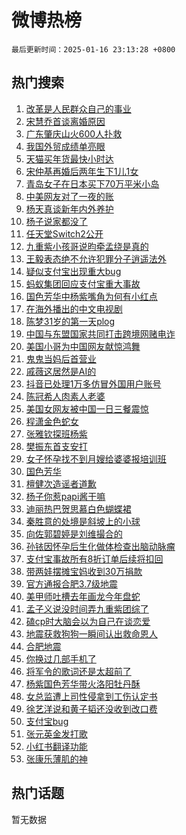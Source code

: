 # 微博热榜

`最后更新时间：2025-01-16 23:13:28 +0800`

## 热门搜索

1. [改革是人民群众自己的事业](https://m.weibo.cn/search?containerid=100103type%3D1%26t%3D10%26q%3D%23%E6%94%B9%E9%9D%A9%E6%98%AF%E4%BA%BA%E6%B0%91%E7%BE%A4%E4%BC%97%E8%87%AA%E5%B7%B1%E7%9A%84%E4%BA%8B%E4%B8%9A%23&stream_entry_id=51&isnewpage=1&extparam=seat%3D1%26c_type%3D51%26q%3D%2523%25E6%2594%25B9%25E9%259D%25A9%25E6%2598%25AF%25E4%25BA%25BA%25E6%25B0%2591%25E7%25BE%25A4%25E4%25BC%2597%25E8%2587%25AA%25E5%25B7%25B1%25E7%259A%2584%25E4%25BA%258B%25E4%25B8%259A%2523%26dgr%3D0%26cate%3D10103%26pos%3D0%26filter_type%3Drealtimehot%26stream_entry_id%3D51%26display_time%3D1737040406%26pre_seqid%3D173704040681391187962151)
1. [宋慧乔首谈离婚原因](https://m.weibo.cn/search?containerid=100103type%3D1%26t%3D10%26q%3D%23%E5%AE%8B%E6%85%A7%E4%B9%94%E9%A6%96%E8%B0%88%E7%A6%BB%E5%A9%9A%E5%8E%9F%E5%9B%A0%23&stream_entry_id=31&isnewpage=1&extparam=seat%3D1%26q%3D%2523%25E5%25AE%258B%25E6%2585%25A7%25E4%25B9%2594%25E9%25A6%2596%25E8%25B0%2588%25E7%25A6%25BB%25E5%25A9%259A%25E5%258E%259F%25E5%259B%25A0%2523%26dgr%3D0%26filter_type%3Drealtimehot%26c_type%3D31%26band_rank%3D1%26flag%3D2%26cate%3D5001%26lcate%3D5001%26realpos%3D1%26pos%3D0%26stream_entry_id%3D31%26display_time%3D1737040406%26pre_seqid%3D173704040681391187962151)
1. [广东肇庆山火600人扑救](https://m.weibo.cn/search?containerid=100103type%3D1%26t%3D10%26q%3D%23%E5%B9%BF%E4%B8%9C%E8%82%87%E5%BA%86%E5%B1%B1%E7%81%AB600%E4%BA%BA%E6%89%91%E6%95%91%23&stream_entry_id=31&isnewpage=1&extparam=seat%3D1%26q%3D%2523%25E5%25B9%25BF%25E4%25B8%259C%25E8%2582%2587%25E5%25BA%2586%25E5%25B1%25B1%25E7%2581%25AB600%25E4%25BA%25BA%25E6%2589%2591%25E6%2595%2591%2523%26dgr%3D0%26filter_type%3Drealtimehot%26c_type%3D31%26band_rank%3D2%26flag%3D1%26cate%3D5001%26lcate%3D5001%26realpos%3D2%26pos%3D1%26stream_entry_id%3D31%26display_time%3D1737040406%26pre_seqid%3D173704040681391187962151)
1. [我国外贸成绩单亮眼](https://m.weibo.cn/search?containerid=100103type%3D1%26t%3D10%26q%3D%23%E6%88%91%E5%9B%BD%E5%A4%96%E8%B4%B8%E6%88%90%E7%BB%A9%E5%8D%95%E4%BA%AE%E7%9C%BC%23&stream_entry_id=31&isnewpage=1&extparam=seat%3D1%26q%3D%2523%25E6%2588%2591%25E5%259B%25BD%25E5%25A4%2596%25E8%25B4%25B8%25E6%2588%2590%25E7%25BB%25A9%25E5%258D%2595%25E4%25BA%25AE%25E7%259C%25BC%2523%26dgr%3D0%26filter_type%3Drealtimehot%26c_type%3D31%26band_rank%3D3%26flag%3D1%26cate%3D5001%26lcate%3D5001%26realpos%3D3%26pos%3D2%26stream_entry_id%3D31%26display_time%3D1737040406%26pre_seqid%3D173704040681391187962151)
1. [天猫买年货最快小时达](https://m.weibo.cn/search?containerid=100103type%3D1%26t%3D10%26q%3D%23%E5%A4%A9%E7%8C%AB%E4%B9%B0%E5%B9%B4%E8%B4%A7%E6%9C%80%E5%BF%AB%E5%B0%8F%E6%97%B6%E8%BE%BE%23&stream_entry_id=31&isnewpage=1&extparam=seat%3D1%26topic_ad%3D1%26q%3D%2523%25E5%25A4%25A9%25E7%258C%25AB%25E4%25B9%25B0%25E5%25B9%25B4%25E8%25B4%25A7%25E6%259C%2580%25E5%25BF%25AB%25E5%25B0%258F%25E6%2597%25B6%25E8%25BE%25BE%2523%26band_rank%3D4%26filter_type%3Drealtimehot%26c_type%3D31%26dgr%3D0%26adid%3D272833%26cate%3D5001%26lcate%3D5001%26is_ad_pos%3D1%26pos%3D3%26stream_entry_id%3D31%26display_time%3D1737040406%26pre_seqid%3D173704040681391187962151)
1. [宋仲基再婚后两年生下1儿1女](https://m.weibo.cn/search?containerid=100103type%3D1%26t%3D10%26q%3D%23%E5%AE%8B%E4%BB%B2%E5%9F%BA%E5%86%8D%E5%A9%9A%E5%90%8E%E4%B8%A4%E5%B9%B4%E7%94%9F%E4%B8%8B1%E5%84%BF1%E5%A5%B3%23&stream_entry_id=31&isnewpage=1&extparam=seat%3D1%26q%3D%2523%25E5%25AE%258B%25E4%25BB%25B2%25E5%259F%25BA%25E5%2586%258D%25E5%25A9%259A%25E5%2590%258E%25E4%25B8%25A4%25E5%25B9%25B4%25E7%2594%259F%25E4%25B8%258B1%25E5%2584%25BF1%25E5%25A5%25B3%2523%26dgr%3D0%26filter_type%3Drealtimehot%26c_type%3D31%26band_rank%3D4%26flag%3D1%26cate%3D5001%26lcate%3D5001%26realpos%3D4%26pos%3D4%26stream_entry_id%3D31%26display_time%3D1737040406%26pre_seqid%3D173704040681391187962151)
1. [青岛女子在日本买下70万平米小岛](https://m.weibo.cn/search?containerid=100103type%3D1%26t%3D10%26q%3D%23%E9%9D%92%E5%B2%9B%E5%A5%B3%E5%AD%90%E5%9C%A8%E6%97%A5%E6%9C%AC%E4%B9%B0%E4%B8%8B70%E4%B8%87%E5%B9%B3%E7%B1%B3%E5%B0%8F%E5%B2%9B%23&stream_entry_id=31&isnewpage=1&extparam=seat%3D1%26q%3D%2523%25E9%259D%2592%25E5%25B2%259B%25E5%25A5%25B3%25E5%25AD%2590%25E5%259C%25A8%25E6%2597%25A5%25E6%259C%25AC%25E4%25B9%25B0%25E4%25B8%258B70%25E4%25B8%2587%25E5%25B9%25B3%25E7%25B1%25B3%25E5%25B0%258F%25E5%25B2%259B%2523%26dgr%3D0%26filter_type%3Drealtimehot%26c_type%3D31%26band_rank%3D5%26flag%3D1%26cate%3D5001%26lcate%3D5001%26realpos%3D5%26pos%3D5%26stream_entry_id%3D31%26display_time%3D1737040406%26pre_seqid%3D173704040681391187962151)
1. [中美网友对了一夜的账](https://m.weibo.cn/search?containerid=100103type%3D1%26t%3D10%26q%3D%23%E4%B8%AD%E7%BE%8E%E7%BD%91%E5%8F%8B%E5%AF%B9%E4%BA%86%E4%B8%80%E5%A4%9C%E7%9A%84%E8%B4%A6%23&stream_entry_id=31&isnewpage=1&extparam=seat%3D1%26q%3D%2523%25E4%25B8%25AD%25E7%25BE%258E%25E7%25BD%2591%25E5%258F%258B%25E5%25AF%25B9%25E4%25BA%2586%25E4%25B8%2580%25E5%25A4%259C%25E7%259A%2584%25E8%25B4%25A6%2523%26dgr%3D0%26filter_type%3Drealtimehot%26c_type%3D31%26band_rank%3D6%26flag%3D1%26cate%3D5001%26lcate%3D5001%26realpos%3D6%26pos%3D6%26stream_entry_id%3D31%26display_time%3D1737040406%26pre_seqid%3D173704040681391187962151)
1. [杨天真谈新年内外养护](https://m.weibo.cn/search?containerid=100103type%3D1%26t%3D10%26q%3D%23%E6%9D%A8%E5%A4%A9%E7%9C%9F%E8%B0%88%E6%96%B0%E5%B9%B4%E5%86%85%E5%A4%96%E5%85%BB%E6%8A%A4%23&stream_entry_id=31&isnewpage=1&extparam=seat%3D1%26topic_ad%3D1%26q%3D%2523%25E6%259D%25A8%25E5%25A4%25A9%25E7%259C%259F%25E8%25B0%2588%25E6%2596%25B0%25E5%25B9%25B4%25E5%2586%2585%25E5%25A4%2596%25E5%2585%25BB%25E6%258A%25A4%2523%26band_rank%3D7%26filter_type%3Drealtimehot%26c_type%3D31%26dgr%3D0%26adid%3D272813%26cate%3D5001%26lcate%3D5001%26is_ad_pos%3D1%26pos%3D7%26stream_entry_id%3D31%26display_time%3D1737040406%26pre_seqid%3D173704040681391187962151)
1. [杨子说家都没了](https://m.weibo.cn/search?containerid=100103type%3D1%26t%3D10%26q%3D%23%E6%9D%A8%E5%AD%90%E8%AF%B4%E5%AE%B6%E9%83%BD%E6%B2%A1%E4%BA%86%23&stream_entry_id=31&isnewpage=1&extparam=seat%3D1%26q%3D%2523%25E6%259D%25A8%25E5%25AD%2590%25E8%25AF%25B4%25E5%25AE%25B6%25E9%2583%25BD%25E6%25B2%25A1%25E4%25BA%2586%2523%26dgr%3D0%26filter_type%3Drealtimehot%26c_type%3D31%26band_rank%3D7%26flag%3D1%26cate%3D5001%26lcate%3D5001%26realpos%3D7%26pos%3D8%26stream_entry_id%3D31%26display_time%3D1737040406%26pre_seqid%3D173704040681391187962151)
1. [任天堂Switch2公开](https://m.weibo.cn/search?containerid=100103type%3D1%26t%3D10%26q%3D%23%E4%BB%BB%E5%A4%A9%E5%A0%82Switch2%E5%85%AC%E5%BC%80%23&stream_entry_id=31&isnewpage=1&extparam=seat%3D1%26q%3D%2523%25E4%25BB%25BB%25E5%25A4%25A9%25E5%25A0%2582Switch2%25E5%2585%25AC%25E5%25BC%2580%2523%26dgr%3D0%26filter_type%3Drealtimehot%26c_type%3D31%26band_rank%3D8%26flag%3D1%26cate%3D5001%26lcate%3D5001%26realpos%3D8%26pos%3D9%26stream_entry_id%3D31%26display_time%3D1737040406%26pre_seqid%3D173704040681391187962151)
1. [九重紫小孩哥说昀牵孟绕是真的](https://m.weibo.cn/search?containerid=100103type%3D1%26t%3D10%26q%3D%23%E4%B9%9D%E9%87%8D%E7%B4%AB%E5%B0%8F%E5%AD%A9%E5%93%A5%E8%AF%B4%E6%98%80%E7%89%B5%E5%AD%9F%E7%BB%95%E6%98%AF%E7%9C%9F%E7%9A%84%23&stream_entry_id=31&isnewpage=1&extparam=seat%3D1%26q%3D%2523%25E4%25B9%259D%25E9%2587%258D%25E7%25B4%25AB%25E5%25B0%258F%25E5%25AD%25A9%25E5%2593%25A5%25E8%25AF%25B4%25E6%2598%2580%25E7%2589%25B5%25E5%25AD%259F%25E7%25BB%2595%25E6%2598%25AF%25E7%259C%259F%25E7%259A%2584%2523%26dgr%3D0%26filter_type%3Drealtimehot%26c_type%3D31%26band_rank%3D9%26flag%3D1%26cate%3D5001%26lcate%3D5001%26realpos%3D9%26pos%3D10%26stream_entry_id%3D31%26display_time%3D1737040406%26pre_seqid%3D173704040681391187962151)
1. [王毅表态绝不允许犯罪分子逍遥法外](https://m.weibo.cn/search?containerid=100103type%3D1%26t%3D10%26q%3D%23%E7%8E%8B%E6%AF%85%E8%A1%A8%E6%80%81%E7%BB%9D%E4%B8%8D%E5%85%81%E8%AE%B8%E7%8A%AF%E7%BD%AA%E5%88%86%E5%AD%90%E9%80%8D%E9%81%A5%E6%B3%95%E5%A4%96%23&stream_entry_id=31&isnewpage=1&extparam=seat%3D1%26q%3D%2523%25E7%258E%258B%25E6%25AF%2585%25E8%25A1%25A8%25E6%2580%2581%25E7%25BB%259D%25E4%25B8%258D%25E5%2585%2581%25E8%25AE%25B8%25E7%258A%25AF%25E7%25BD%25AA%25E5%2588%2586%25E5%25AD%2590%25E9%2580%258D%25E9%2581%25A5%25E6%25B3%2595%25E5%25A4%2596%2523%26dgr%3D0%26filter_type%3Drealtimehot%26c_type%3D31%26band_rank%3D10%26flag%3D1%26cate%3D5001%26lcate%3D5001%26realpos%3D10%26pos%3D11%26stream_entry_id%3D31%26display_time%3D1737040406%26pre_seqid%3D173704040681391187962151)
1. [疑似支付宝出现重大bug](https://m.weibo.cn/search?containerid=100103type%3D1%26t%3D10%26q%3D%23%E7%96%91%E4%BC%BC%E6%94%AF%E4%BB%98%E5%AE%9D%E5%87%BA%E7%8E%B0%E9%87%8D%E5%A4%A7bug%23&stream_entry_id=31&isnewpage=1&extparam=seat%3D1%26q%3D%2523%25E7%2596%2591%25E4%25BC%25BC%25E6%2594%25AF%25E4%25BB%2598%25E5%25AE%259D%25E5%2587%25BA%25E7%258E%25B0%25E9%2587%258D%25E5%25A4%25A7bug%2523%26dgr%3D0%26filter_type%3Drealtimehot%26c_type%3D31%26band_rank%3D11%26flag%3D1%26cate%3D5001%26lcate%3D5001%26realpos%3D11%26pos%3D12%26stream_entry_id%3D31%26display_time%3D1737040406%26pre_seqid%3D173704040681391187962151)
1. [蚂蚁集团回应支付宝重大事故](https://m.weibo.cn/search?containerid=100103type%3D1%26t%3D10%26q%3D%23%E8%9A%82%E8%9A%81%E9%9B%86%E5%9B%A2%E5%9B%9E%E5%BA%94%E6%94%AF%E4%BB%98%E5%AE%9D%E9%87%8D%E5%A4%A7%E4%BA%8B%E6%95%85%23&stream_entry_id=31&isnewpage=1&extparam=seat%3D1%26q%3D%2523%25E8%259A%2582%25E8%259A%2581%25E9%259B%2586%25E5%259B%25A2%25E5%259B%259E%25E5%25BA%2594%25E6%2594%25AF%25E4%25BB%2598%25E5%25AE%259D%25E9%2587%258D%25E5%25A4%25A7%25E4%25BA%258B%25E6%2595%2585%2523%26dgr%3D0%26filter_type%3Drealtimehot%26c_type%3D31%26band_rank%3D12%26flag%3D1%26cate%3D5001%26lcate%3D5001%26realpos%3D12%26pos%3D13%26stream_entry_id%3D31%26display_time%3D1737040406%26pre_seqid%3D173704040681391187962151)
1. [国色芳华中杨紫嘴角为何有小红点](https://m.weibo.cn/search?containerid=100103type%3D1%26t%3D10%26q%3D%23%E5%9B%BD%E8%89%B2%E8%8A%B3%E5%8D%8E%E4%B8%AD%E6%9D%A8%E7%B4%AB%E5%98%B4%E8%A7%92%E4%B8%BA%E4%BD%95%E6%9C%89%E5%B0%8F%E7%BA%A2%E7%82%B9%23&stream_entry_id=31&isnewpage=1&extparam=seat%3D1%26q%3D%2523%25E5%259B%25BD%25E8%2589%25B2%25E8%258A%25B3%25E5%258D%258E%25E4%25B8%25AD%25E6%259D%25A8%25E7%25B4%25AB%25E5%2598%25B4%25E8%25A7%2592%25E4%25B8%25BA%25E4%25BD%2595%25E6%259C%2589%25E5%25B0%258F%25E7%25BA%25A2%25E7%2582%25B9%2523%26dgr%3D0%26filter_type%3Drealtimehot%26c_type%3D31%26band_rank%3D13%26flag%3D1%26cate%3D5001%26lcate%3D5001%26realpos%3D13%26pos%3D14%26stream_entry_id%3D31%26display_time%3D1737040406%26pre_seqid%3D173704040681391187962151)
1. [在海外播出的中文电视剧](https://m.weibo.cn/search?containerid=100103type%3D1%26t%3D10%26q%3D%23%E5%9C%A8%E6%B5%B7%E5%A4%96%E6%92%AD%E5%87%BA%E7%9A%84%E4%B8%AD%E6%96%87%E7%94%B5%E8%A7%86%E5%89%A7%23&stream_entry_id=31&isnewpage=1&extparam=seat%3D1%26q%3D%2523%25E5%259C%25A8%25E6%25B5%25B7%25E5%25A4%2596%25E6%2592%25AD%25E5%2587%25BA%25E7%259A%2584%25E4%25B8%25AD%25E6%2596%2587%25E7%2594%25B5%25E8%25A7%2586%25E5%2589%25A7%2523%26dgr%3D0%26filter_type%3Drealtimehot%26c_type%3D31%26band_rank%3D14%26flag%3D0%26cate%3D5001%26lcate%3D5001%26realpos%3D14%26pos%3D15%26stream_entry_id%3D31%26display_time%3D1737040406%26pre_seqid%3D173704040681391187962151)
1. [陈梦31岁的第一天plog](https://m.weibo.cn/search?containerid=100103type%3D1%26t%3D10%26q%3D%23%E9%99%88%E6%A2%A631%E5%B2%81%E7%9A%84%E7%AC%AC%E4%B8%80%E5%A4%A9plog%23&stream_entry_id=31&isnewpage=1&extparam=seat%3D1%26q%3D%2523%25E9%2599%2588%25E6%25A2%25A631%25E5%25B2%2581%25E7%259A%2584%25E7%25AC%25AC%25E4%25B8%2580%25E5%25A4%25A9plog%2523%26dgr%3D0%26filter_type%3Drealtimehot%26c_type%3D31%26band_rank%3D15%26flag%3D1%26cate%3D5001%26lcate%3D5001%26realpos%3D15%26pos%3D16%26stream_entry_id%3D31%26display_time%3D1737040406%26pre_seqid%3D173704040681391187962151)
1. [中国与东盟国家共同打击跨境网赌电诈](https://m.weibo.cn/search?containerid=100103type%3D1%26t%3D10%26q%3D%23%E4%B8%AD%E5%9B%BD%E4%B8%8E%E4%B8%9C%E7%9B%9F%E5%9B%BD%E5%AE%B6%E5%85%B1%E5%90%8C%E6%89%93%E5%87%BB%E8%B7%A8%E5%A2%83%E7%BD%91%E8%B5%8C%E7%94%B5%E8%AF%88%23&stream_entry_id=31&isnewpage=1&extparam=seat%3D1%26q%3D%2523%25E4%25B8%25AD%25E5%259B%25BD%25E4%25B8%258E%25E4%25B8%259C%25E7%259B%259F%25E5%259B%25BD%25E5%25AE%25B6%25E5%2585%25B1%25E5%2590%258C%25E6%2589%2593%25E5%2587%25BB%25E8%25B7%25A8%25E5%25A2%2583%25E7%25BD%2591%25E8%25B5%258C%25E7%2594%25B5%25E8%25AF%2588%2523%26dgr%3D0%26filter_type%3Drealtimehot%26c_type%3D31%26band_rank%3D16%26flag%3D1%26cate%3D5001%26lcate%3D5001%26realpos%3D16%26pos%3D17%26stream_entry_id%3D31%26display_time%3D1737040406%26pre_seqid%3D173704040681391187962151)
1. [美国小哥为中国网友献惊鸿舞](https://m.weibo.cn/search?containerid=100103type%3D1%26t%3D10%26q%3D%23%E7%BE%8E%E5%9B%BD%E5%B0%8F%E5%93%A5%E4%B8%BA%E4%B8%AD%E5%9B%BD%E7%BD%91%E5%8F%8B%E7%8C%AE%E6%83%8A%E9%B8%BF%E8%88%9E%23&stream_entry_id=31&isnewpage=1&extparam=seat%3D1%26q%3D%2523%25E7%25BE%258E%25E5%259B%25BD%25E5%25B0%258F%25E5%2593%25A5%25E4%25B8%25BA%25E4%25B8%25AD%25E5%259B%25BD%25E7%25BD%2591%25E5%258F%258B%25E7%258C%25AE%25E6%2583%258A%25E9%25B8%25BF%25E8%2588%259E%2523%26dgr%3D0%26filter_type%3Drealtimehot%26c_type%3D31%26band_rank%3D17%26flag%3D0%26cate%3D5001%26lcate%3D5001%26realpos%3D17%26pos%3D18%26stream_entry_id%3D31%26display_time%3D1737040406%26pre_seqid%3D173704040681391187962151)
1. [鬼鬼当妈后首营业](https://m.weibo.cn/search?containerid=100103type%3D1%26t%3D10%26q%3D%23%E9%AC%BC%E9%AC%BC%E5%BD%93%E5%A6%88%E5%90%8E%E9%A6%96%E8%90%A5%E4%B8%9A%23&stream_entry_id=31&isnewpage=1&extparam=seat%3D1%26q%3D%2523%25E9%25AC%25BC%25E9%25AC%25BC%25E5%25BD%2593%25E5%25A6%2588%25E5%2590%258E%25E9%25A6%2596%25E8%2590%25A5%25E4%25B8%259A%2523%26dgr%3D0%26filter_type%3Drealtimehot%26c_type%3D31%26band_rank%3D18%26flag%3D0%26cate%3D5001%26lcate%3D5001%26realpos%3D18%26pos%3D19%26stream_entry_id%3D31%26display_time%3D1737040406%26pre_seqid%3D173704040681391187962151)
1. [戚薇这居然是AI的](https://m.weibo.cn/search?containerid=100103type%3D1%26t%3D10%26q%3D%23%E6%88%9A%E8%96%87%E8%BF%99%E5%B1%85%E7%84%B6%E6%98%AFAI%E7%9A%84%23&stream_entry_id=31&isnewpage=1&extparam=seat%3D1%26q%3D%2523%25E6%2588%259A%25E8%2596%2587%25E8%25BF%2599%25E5%25B1%2585%25E7%2584%25B6%25E6%2598%25AFAI%25E7%259A%2584%2523%26dgr%3D0%26filter_type%3Drealtimehot%26c_type%3D31%26band_rank%3D19%26flag%3D0%26cate%3D5001%26lcate%3D5001%26realpos%3D19%26pos%3D20%26stream_entry_id%3D31%26display_time%3D1737040406%26pre_seqid%3D173704040681391187962151)
1. [抖音已处理1万多仿冒外国用户账号](https://m.weibo.cn/search?containerid=100103type%3D1%26t%3D10%26q%3D%23%E6%8A%96%E9%9F%B3%E5%B7%B2%E5%A4%84%E7%90%861%E4%B8%87%E5%A4%9A%E4%BB%BF%E5%86%92%E5%A4%96%E5%9B%BD%E7%94%A8%E6%88%B7%E8%B4%A6%E5%8F%B7%23&stream_entry_id=31&isnewpage=1&extparam=seat%3D1%26q%3D%2523%25E6%258A%2596%25E9%259F%25B3%25E5%25B7%25B2%25E5%25A4%2584%25E7%2590%25861%25E4%25B8%2587%25E5%25A4%259A%25E4%25BB%25BF%25E5%2586%2592%25E5%25A4%2596%25E5%259B%25BD%25E7%2594%25A8%25E6%2588%25B7%25E8%25B4%25A6%25E5%258F%25B7%2523%26dgr%3D0%26filter_type%3Drealtimehot%26c_type%3D31%26band_rank%3D20%26flag%3D0%26cate%3D5001%26lcate%3D5001%26realpos%3D20%26pos%3D21%26stream_entry_id%3D31%26display_time%3D1737040406%26pre_seqid%3D173704040681391187962151)
1. [陈冠希人肉素人老婆](https://m.weibo.cn/search?containerid=100103type%3D1%26t%3D10%26q%3D%23%E9%99%88%E5%86%A0%E5%B8%8C%E4%BA%BA%E8%82%89%E7%B4%A0%E4%BA%BA%E8%80%81%E5%A9%86%23&stream_entry_id=31&isnewpage=1&extparam=seat%3D1%26q%3D%2523%25E9%2599%2588%25E5%2586%25A0%25E5%25B8%258C%25E4%25BA%25BA%25E8%2582%2589%25E7%25B4%25A0%25E4%25BA%25BA%25E8%2580%2581%25E5%25A9%2586%2523%26dgr%3D0%26filter_type%3Drealtimehot%26c_type%3D31%26band_rank%3D21%26flag%3D2%26cate%3D5001%26lcate%3D5001%26realpos%3D21%26pos%3D22%26stream_entry_id%3D31%26display_time%3D1737040406%26pre_seqid%3D173704040681391187962151)
1. [美国女网友被中国一日三餐震惊](https://m.weibo.cn/search?containerid=100103type%3D1%26t%3D10%26q%3D%23%E7%BE%8E%E5%9B%BD%E5%A5%B3%E7%BD%91%E5%8F%8B%E8%A2%AB%E4%B8%AD%E5%9B%BD%E4%B8%80%E6%97%A5%E4%B8%89%E9%A4%90%E9%9C%87%E6%83%8A%23&stream_entry_id=31&isnewpage=1&extparam=seat%3D1%26q%3D%2523%25E7%25BE%258E%25E5%259B%25BD%25E5%25A5%25B3%25E7%25BD%2591%25E5%258F%258B%25E8%25A2%25AB%25E4%25B8%25AD%25E5%259B%25BD%25E4%25B8%2580%25E6%2597%25A5%25E4%25B8%2589%25E9%25A4%2590%25E9%259C%2587%25E6%2583%258A%2523%26dgr%3D0%26filter_type%3Drealtimehot%26c_type%3D31%26band_rank%3D22%26flag%3D0%26cate%3D5001%26lcate%3D5001%26realpos%3D22%26pos%3D23%26stream_entry_id%3D31%26display_time%3D1737040406%26pre_seqid%3D173704040681391187962151)
1. [程潇金色蛇女](https://m.weibo.cn/search?containerid=100103type%3D1%26t%3D10%26q%3D%23%E7%A8%8B%E6%BD%87%E9%87%91%E8%89%B2%E8%9B%87%E5%A5%B3%23&stream_entry_id=31&isnewpage=1&extparam=seat%3D1%26q%3D%2523%25E7%25A8%258B%25E6%25BD%2587%25E9%2587%2591%25E8%2589%25B2%25E8%259B%2587%25E5%25A5%25B3%2523%26dgr%3D0%26filter_type%3Drealtimehot%26c_type%3D31%26band_rank%3D23%26flag%3D1%26cate%3D5001%26lcate%3D5001%26realpos%3D23%26pos%3D24%26stream_entry_id%3D31%26display_time%3D1737040406%26pre_seqid%3D173704040681391187962151)
1. [张雅钦探班杨紫](https://m.weibo.cn/search?containerid=100103type%3D1%26t%3D10%26q%3D%23%E5%BC%A0%E9%9B%85%E9%92%A6%E6%8E%A2%E7%8F%AD%E6%9D%A8%E7%B4%AB%23&stream_entry_id=31&isnewpage=1&extparam=seat%3D1%26q%3D%2523%25E5%25BC%25A0%25E9%259B%2585%25E9%2592%25A6%25E6%258E%25A2%25E7%258F%25AD%25E6%259D%25A8%25E7%25B4%25AB%2523%26dgr%3D0%26filter_type%3Drealtimehot%26c_type%3D31%26band_rank%3D24%26flag%3D0%26cate%3D5001%26lcate%3D5001%26realpos%3D24%26pos%3D25%26stream_entry_id%3D31%26display_time%3D1737040406%26pre_seqid%3D173704040681391187962151)
1. [樊振东首支安打](https://m.weibo.cn/search?containerid=100103type%3D1%26t%3D10%26q%3D%23%E6%A8%8A%E6%8C%AF%E4%B8%9C%E9%A6%96%E6%94%AF%E5%AE%89%E6%89%93%23&stream_entry_id=31&isnewpage=1&extparam=seat%3D1%26q%3D%2523%25E6%25A8%258A%25E6%258C%25AF%25E4%25B8%259C%25E9%25A6%2596%25E6%2594%25AF%25E5%25AE%2589%25E6%2589%2593%2523%26dgr%3D0%26filter_type%3Drealtimehot%26c_type%3D31%26band_rank%3D25%26flag%3D1%26cate%3D5001%26lcate%3D5001%26realpos%3D25%26pos%3D26%26stream_entry_id%3D31%26display_time%3D1737040406%26pre_seqid%3D173704040681391187962151)
1. [女子怀孕找不到月嫂给婆婆报培训班](https://m.weibo.cn/search?containerid=100103type%3D1%26t%3D10%26q%3D%23%E5%A5%B3%E5%AD%90%E6%80%80%E5%AD%95%E6%89%BE%E4%B8%8D%E5%88%B0%E6%9C%88%E5%AB%82%E7%BB%99%E5%A9%86%E5%A9%86%E6%8A%A5%E5%9F%B9%E8%AE%AD%E7%8F%AD%23&stream_entry_id=31&isnewpage=1&extparam=seat%3D1%26q%3D%2523%25E5%25A5%25B3%25E5%25AD%2590%25E6%2580%2580%25E5%25AD%2595%25E6%2589%25BE%25E4%25B8%258D%25E5%2588%25B0%25E6%259C%2588%25E5%25AB%2582%25E7%25BB%2599%25E5%25A9%2586%25E5%25A9%2586%25E6%258A%25A5%25E5%259F%25B9%25E8%25AE%25AD%25E7%258F%25AD%2523%26dgr%3D0%26filter_type%3Drealtimehot%26c_type%3D31%26band_rank%3D26%26flag%3D0%26cate%3D5001%26lcate%3D5001%26realpos%3D26%26pos%3D27%26stream_entry_id%3D31%26display_time%3D1737040406%26pre_seqid%3D173704040681391187962151)
1. [国色芳华](https://m.weibo.cn/search?containerid=100103type%3D1%26t%3D10%26q%3D%E5%9B%BD%E8%89%B2%E8%8A%B3%E5%8D%8E&stream_entry_id=31&isnewpage=1&extparam=seat%3D1%26q%3D%25E5%259B%25BD%25E8%2589%25B2%25E8%258A%25B3%25E5%258D%258E%26dgr%3D0%26filter_type%3Drealtimehot%26c_type%3D31%26band_rank%3D27%26flag%3D1%26cate%3D5001%26lcate%3D5001%26realpos%3D27%26pos%3D28%26stream_entry_id%3D31%26display_time%3D1737040406%26pre_seqid%3D173704040681391187962151)
1. [檀健次造谣者道歉](https://m.weibo.cn/search?containerid=100103type%3D1%26t%3D10%26q%3D%23%E6%AA%80%E5%81%A5%E6%AC%A1%E9%80%A0%E8%B0%A3%E8%80%85%E9%81%93%E6%AD%89%23&stream_entry_id=31&isnewpage=1&extparam=seat%3D1%26q%3D%2523%25E6%25AA%2580%25E5%2581%25A5%25E6%25AC%25A1%25E9%2580%25A0%25E8%25B0%25A3%25E8%2580%2585%25E9%2581%2593%25E6%25AD%2589%2523%26dgr%3D0%26filter_type%3Drealtimehot%26c_type%3D31%26band_rank%3D28%26flag%3D1%26cate%3D5001%26lcate%3D5001%26realpos%3D28%26pos%3D29%26stream_entry_id%3D31%26display_time%3D1737040406%26pre_seqid%3D173704040681391187962151)
1. [杨子你惹papi酱干嘛](https://m.weibo.cn/search?containerid=100103type%3D1%26t%3D10%26q%3D%23%E6%9D%A8%E5%AD%90%E4%BD%A0%E6%83%B9papi%E9%85%B1%E5%B9%B2%E5%98%9B%23&stream_entry_id=31&isnewpage=1&extparam=seat%3D1%26q%3D%2523%25E6%259D%25A8%25E5%25AD%2590%25E4%25BD%25A0%25E6%2583%25B9papi%25E9%2585%25B1%25E5%25B9%25B2%25E5%2598%259B%2523%26dgr%3D0%26filter_type%3Drealtimehot%26c_type%3D31%26band_rank%3D29%26flag%3D0%26cate%3D5001%26lcate%3D5001%26realpos%3D29%26pos%3D30%26stream_entry_id%3D31%26display_time%3D1737040406%26pre_seqid%3D173704040681391187962151)
1. [迪丽热巴贺思慕白色蝴蝶裙](https://m.weibo.cn/search?containerid=100103type%3D1%26t%3D10%26q%3D%23%E8%BF%AA%E4%B8%BD%E7%83%AD%E5%B7%B4%E8%B4%BA%E6%80%9D%E6%85%95%E7%99%BD%E8%89%B2%E8%9D%B4%E8%9D%B6%E8%A3%99%23&stream_entry_id=31&isnewpage=1&extparam=seat%3D1%26q%3D%2523%25E8%25BF%25AA%25E4%25B8%25BD%25E7%2583%25AD%25E5%25B7%25B4%25E8%25B4%25BA%25E6%2580%259D%25E6%2585%2595%25E7%2599%25BD%25E8%2589%25B2%25E8%259D%25B4%25E8%259D%25B6%25E8%25A3%2599%2523%26dgr%3D0%26filter_type%3Drealtimehot%26c_type%3D31%26band_rank%3D30%26flag%3D1%26cate%3D5001%26lcate%3D5001%26realpos%3D30%26pos%3D31%26stream_entry_id%3D31%26display_time%3D1737040406%26pre_seqid%3D173704040681391187962151)
1. [秦胜意的处境是斜坡上的小球](https://m.weibo.cn/search?containerid=100103type%3D1%26t%3D10%26q%3D%E7%A7%A6%E8%83%9C%E6%84%8F%E7%9A%84%E5%A4%84%E5%A2%83%E6%98%AF%E6%96%9C%E5%9D%A1%E4%B8%8A%E7%9A%84%E5%B0%8F%E7%90%83&stream_entry_id=31&isnewpage=1&extparam=seat%3D1%26q%3D%25E7%25A7%25A6%25E8%2583%259C%25E6%2584%258F%25E7%259A%2584%25E5%25A4%2584%25E5%25A2%2583%25E6%2598%25AF%25E6%2596%259C%25E5%259D%25A1%25E4%25B8%258A%25E7%259A%2584%25E5%25B0%258F%25E7%2590%2583%26dgr%3D0%26filter_type%3Drealtimehot%26c_type%3D31%26band_rank%3D31%26flag%3D1%26cate%3D5001%26lcate%3D5001%26realpos%3D31%26pos%3D32%26stream_entry_id%3D31%26display_time%3D1737040406%26pre_seqid%3D173704040681391187962151)
1. [向佐郭碧婷是刘维撮合的](https://m.weibo.cn/search?containerid=100103type%3D1%26t%3D10%26q%3D%E5%90%91%E4%BD%90%E9%83%AD%E7%A2%A7%E5%A9%B7%E6%98%AF%E5%88%98%E7%BB%B4%E6%92%AE%E5%90%88%E7%9A%84&stream_entry_id=31&isnewpage=1&extparam=seat%3D1%26q%3D%25E5%2590%2591%25E4%25BD%2590%25E9%2583%25AD%25E7%25A2%25A7%25E5%25A9%25B7%25E6%2598%25AF%25E5%2588%2598%25E7%25BB%25B4%25E6%2592%25AE%25E5%2590%2588%25E7%259A%2584%26dgr%3D0%26filter_type%3Drealtimehot%26c_type%3D31%26band_rank%3D32%26flag%3D0%26cate%3D5001%26lcate%3D5001%26realpos%3D32%26pos%3D33%26stream_entry_id%3D31%26display_time%3D1737040406%26pre_seqid%3D173704040681391187962151)
1. [孙铱因怀孕后生化做体检查出脑动脉瘤](https://m.weibo.cn/search?containerid=100103type%3D1%26t%3D10%26q%3D%23%E5%AD%99%E9%93%B1%E5%9B%A0%E6%80%80%E5%AD%95%E5%90%8E%E7%94%9F%E5%8C%96%E5%81%9A%E4%BD%93%E6%A3%80%E6%9F%A5%E5%87%BA%E8%84%91%E5%8A%A8%E8%84%89%E7%98%A4%23&stream_entry_id=31&isnewpage=1&extparam=seat%3D1%26q%3D%2523%25E5%25AD%2599%25E9%2593%25B1%25E5%259B%25A0%25E6%2580%2580%25E5%25AD%2595%25E5%2590%258E%25E7%2594%259F%25E5%258C%2596%25E5%2581%259A%25E4%25BD%2593%25E6%25A3%2580%25E6%259F%25A5%25E5%2587%25BA%25E8%2584%2591%25E5%258A%25A8%25E8%2584%2589%25E7%2598%25A4%2523%26dgr%3D0%26filter_type%3Drealtimehot%26c_type%3D31%26band_rank%3D33%26flag%3D0%26cate%3D5001%26lcate%3D5001%26realpos%3D33%26pos%3D34%26stream_entry_id%3D31%26display_time%3D1737040406%26pre_seqid%3D173704040681391187962151)
1. [支付宝事故所有8折订单后续将扣回](https://m.weibo.cn/search?containerid=100103type%3D1%26t%3D10%26q%3D%23%E6%94%AF%E4%BB%98%E5%AE%9D%E4%BA%8B%E6%95%85%E6%89%80%E6%9C%898%E6%8A%98%E8%AE%A2%E5%8D%95%E5%90%8E%E7%BB%AD%E5%B0%86%E6%89%A3%E5%9B%9E%23&stream_entry_id=31&isnewpage=1&extparam=seat%3D1%26q%3D%2523%25E6%2594%25AF%25E4%25BB%2598%25E5%25AE%259D%25E4%25BA%258B%25E6%2595%2585%25E6%2589%2580%25E6%259C%25898%25E6%258A%2598%25E8%25AE%25A2%25E5%258D%2595%25E5%2590%258E%25E7%25BB%25AD%25E5%25B0%2586%25E6%2589%25A3%25E5%259B%259E%2523%26dgr%3D0%26filter_type%3Drealtimehot%26c_type%3D31%26band_rank%3D34%26flag%3D1%26cate%3D5001%26lcate%3D5001%26realpos%3D34%26pos%3D35%26stream_entry_id%3D31%26display_time%3D1737040406%26pre_seqid%3D173704040681391187962151)
1. [带两娃摆摊宝妈收到30万捐款](https://m.weibo.cn/search?containerid=100103type%3D1%26t%3D10%26q%3D%23%E5%B8%A6%E4%B8%A4%E5%A8%83%E6%91%86%E6%91%8A%E5%AE%9D%E5%A6%88%E6%94%B6%E5%88%B030%E4%B8%87%E6%8D%90%E6%AC%BE%23&stream_entry_id=31&isnewpage=1&extparam=seat%3D1%26q%3D%2523%25E5%25B8%25A6%25E4%25B8%25A4%25E5%25A8%2583%25E6%2591%2586%25E6%2591%258A%25E5%25AE%259D%25E5%25A6%2588%25E6%2594%25B6%25E5%2588%25B030%25E4%25B8%2587%25E6%258D%2590%25E6%25AC%25BE%2523%26dgr%3D0%26filter_type%3Drealtimehot%26c_type%3D31%26band_rank%3D35%26flag%3D1%26cate%3D5001%26lcate%3D5001%26realpos%3D35%26pos%3D36%26stream_entry_id%3D31%26display_time%3D1737040406%26pre_seqid%3D173704040681391187962151)
1. [官方通报合肥3.7级地震](https://m.weibo.cn/search?containerid=100103type%3D1%26t%3D10%26q%3D%23%E5%AE%98%E6%96%B9%E9%80%9A%E6%8A%A5%E5%90%88%E8%82%A53.7%E7%BA%A7%E5%9C%B0%E9%9C%87%23&stream_entry_id=31&isnewpage=1&extparam=seat%3D1%26q%3D%2523%25E5%25AE%2598%25E6%2596%25B9%25E9%2580%259A%25E6%258A%25A5%25E5%2590%2588%25E8%2582%25A53.7%25E7%25BA%25A7%25E5%259C%25B0%25E9%259C%2587%2523%26dgr%3D0%26filter_type%3Drealtimehot%26c_type%3D31%26band_rank%3D36%26flag%3D1%26cate%3D5001%26lcate%3D5001%26realpos%3D36%26pos%3D37%26stream_entry_id%3D31%26display_time%3D1737040406%26pre_seqid%3D173704040681391187962151)
1. [美甲师吐槽去年画龙今年盘蛇](https://m.weibo.cn/search?containerid=100103type%3D1%26t%3D10%26q%3D%23%E7%BE%8E%E7%94%B2%E5%B8%88%E5%90%90%E6%A7%BD%E5%8E%BB%E5%B9%B4%E7%94%BB%E9%BE%99%E4%BB%8A%E5%B9%B4%E7%9B%98%E8%9B%87%23&stream_entry_id=31&isnewpage=1&extparam=seat%3D1%26q%3D%2523%25E7%25BE%258E%25E7%2594%25B2%25E5%25B8%2588%25E5%2590%2590%25E6%25A7%25BD%25E5%258E%25BB%25E5%25B9%25B4%25E7%2594%25BB%25E9%25BE%2599%25E4%25BB%258A%25E5%25B9%25B4%25E7%259B%2598%25E8%259B%2587%2523%26dgr%3D0%26filter_type%3Drealtimehot%26c_type%3D31%26band_rank%3D37%26flag%3D0%26cate%3D5001%26lcate%3D5001%26realpos%3D37%26pos%3D38%26stream_entry_id%3D31%26display_time%3D1737040406%26pre_seqid%3D173704040681391187962151)
1. [孟子义说没时间弄九重紫团综了](https://m.weibo.cn/search?containerid=100103type%3D1%26t%3D10%26q%3D%23%E5%AD%9F%E5%AD%90%E4%B9%89%E8%AF%B4%E6%B2%A1%E6%97%B6%E9%97%B4%E5%BC%84%E4%B9%9D%E9%87%8D%E7%B4%AB%E5%9B%A2%E7%BB%BC%E4%BA%86%23&stream_entry_id=31&isnewpage=1&extparam=seat%3D1%26q%3D%2523%25E5%25AD%259F%25E5%25AD%2590%25E4%25B9%2589%25E8%25AF%25B4%25E6%25B2%25A1%25E6%2597%25B6%25E9%2597%25B4%25E5%25BC%2584%25E4%25B9%259D%25E9%2587%258D%25E7%25B4%25AB%25E5%259B%25A2%25E7%25BB%25BC%25E4%25BA%2586%2523%26dgr%3D0%26filter_type%3Drealtimehot%26c_type%3D31%26band_rank%3D38%26flag%3D0%26cate%3D5001%26lcate%3D5001%26realpos%3D38%26pos%3D39%26stream_entry_id%3D31%26display_time%3D1737040406%26pre_seqid%3D173704040681391187962151)
1. [磕cp时大脑会以为自己在谈恋爱](https://m.weibo.cn/search?containerid=100103type%3D1%26t%3D10%26q%3D%23%E7%A3%95cp%E6%97%B6%E5%A4%A7%E8%84%91%E4%BC%9A%E4%BB%A5%E4%B8%BA%E8%87%AA%E5%B7%B1%E5%9C%A8%E8%B0%88%E6%81%8B%E7%88%B1%23&stream_entry_id=31&isnewpage=1&extparam=seat%3D1%26q%3D%2523%25E7%25A3%2595cp%25E6%2597%25B6%25E5%25A4%25A7%25E8%2584%2591%25E4%25BC%259A%25E4%25BB%25A5%25E4%25B8%25BA%25E8%2587%25AA%25E5%25B7%25B1%25E5%259C%25A8%25E8%25B0%2588%25E6%2581%258B%25E7%2588%25B1%2523%26dgr%3D0%26filter_type%3Drealtimehot%26c_type%3D31%26band_rank%3D39%26flag%3D1%26cate%3D5001%26lcate%3D5001%26realpos%3D39%26pos%3D40%26stream_entry_id%3D31%26display_time%3D1737040406%26pre_seqid%3D173704040681391187962151)
1. [地震获救狗狗一瞬间认出救命恩人](https://m.weibo.cn/search?containerid=100103type%3D1%26t%3D10%26q%3D%23%E5%9C%B0%E9%9C%87%E8%8E%B7%E6%95%91%E7%8B%97%E7%8B%97%E4%B8%80%E7%9E%AC%E9%97%B4%E8%AE%A4%E5%87%BA%E6%95%91%E5%91%BD%E6%81%A9%E4%BA%BA%23&stream_entry_id=31&isnewpage=1&extparam=seat%3D1%26q%3D%2523%25E5%259C%25B0%25E9%259C%2587%25E8%258E%25B7%25E6%2595%2591%25E7%258B%2597%25E7%258B%2597%25E4%25B8%2580%25E7%259E%25AC%25E9%2597%25B4%25E8%25AE%25A4%25E5%2587%25BA%25E6%2595%2591%25E5%2591%25BD%25E6%2581%25A9%25E4%25BA%25BA%2523%26dgr%3D0%26filter_type%3Drealtimehot%26c_type%3D31%26band_rank%3D40%26flag%3D32768%26cate%3D5001%26lcate%3D5001%26realpos%3D40%26pos%3D41%26stream_entry_id%3D31%26display_time%3D1737040406%26pre_seqid%3D173704040681391187962151)
1. [合肥地震](https://m.weibo.cn/search?containerid=100103type%3D1%26t%3D10%26q%3D%E5%90%88%E8%82%A5%E5%9C%B0%E9%9C%87&stream_entry_id=31&isnewpage=1&extparam=seat%3D1%26q%3D%25E5%2590%2588%25E8%2582%25A5%25E5%259C%25B0%25E9%259C%2587%26dgr%3D0%26filter_type%3Drealtimehot%26c_type%3D31%26band_rank%3D41%26flag%3D0%26cate%3D5001%26lcate%3D5001%26realpos%3D41%26pos%3D42%26stream_entry_id%3D31%26display_time%3D1737040406%26pre_seqid%3D173704040681391187962151)
1. [你换过几部手机了](https://m.weibo.cn/search?containerid=100103type%3D1%26t%3D10%26q%3D%23%E4%BD%A0%E6%8D%A2%E8%BF%87%E5%87%A0%E9%83%A8%E6%89%8B%E6%9C%BA%E4%BA%86%23&stream_entry_id=31&isnewpage=1&extparam=seat%3D1%26q%3D%2523%25E4%25BD%25A0%25E6%258D%25A2%25E8%25BF%2587%25E5%2587%25A0%25E9%2583%25A8%25E6%2589%258B%25E6%259C%25BA%25E4%25BA%2586%2523%26dgr%3D0%26filter_type%3Drealtimehot%26c_type%3D31%26band_rank%3D42%26flag%3D1%26cate%3D5001%26lcate%3D5001%26realpos%3D42%26pos%3D43%26stream_entry_id%3D31%26display_time%3D1737040406%26pre_seqid%3D173704040681391187962151)
1. [将军令的歌词还是太超前了](https://m.weibo.cn/search?containerid=100103type%3D1%26t%3D10%26q%3D%E5%B0%86%E5%86%9B%E4%BB%A4%E7%9A%84%E6%AD%8C%E8%AF%8D%E8%BF%98%E6%98%AF%E5%A4%AA%E8%B6%85%E5%89%8D%E4%BA%86&stream_entry_id=31&isnewpage=1&extparam=seat%3D1%26q%3D%25E5%25B0%2586%25E5%2586%259B%25E4%25BB%25A4%25E7%259A%2584%25E6%25AD%258C%25E8%25AF%258D%25E8%25BF%2598%25E6%2598%25AF%25E5%25A4%25AA%25E8%25B6%2585%25E5%2589%258D%25E4%25BA%2586%26dgr%3D0%26filter_type%3Drealtimehot%26c_type%3D31%26band_rank%3D43%26flag%3D0%26cate%3D5001%26lcate%3D5001%26realpos%3D43%26pos%3D44%26stream_entry_id%3D31%26display_time%3D1737040406%26pre_seqid%3D173704040681391187962151)
1. [杨紫国色芳华带火洛阳牡丹酥](https://m.weibo.cn/search?containerid=100103type%3D1%26t%3D10%26q%3D%23%E6%9D%A8%E7%B4%AB%E5%9B%BD%E8%89%B2%E8%8A%B3%E5%8D%8E%E5%B8%A6%E7%81%AB%E6%B4%9B%E9%98%B3%E7%89%A1%E4%B8%B9%E9%85%A5%23&stream_entry_id=31&isnewpage=1&extparam=seat%3D1%26q%3D%2523%25E6%259D%25A8%25E7%25B4%25AB%25E5%259B%25BD%25E8%2589%25B2%25E8%258A%25B3%25E5%258D%258E%25E5%25B8%25A6%25E7%2581%25AB%25E6%25B4%259B%25E9%2598%25B3%25E7%2589%25A1%25E4%25B8%25B9%25E9%2585%25A5%2523%26dgr%3D0%26filter_type%3Drealtimehot%26c_type%3D31%26band_rank%3D44%26flag%3D0%26cate%3D5001%26lcate%3D5001%26realpos%3D44%26pos%3D45%26stream_entry_id%3D31%26display_time%3D1737040406%26pre_seqid%3D173704040681391187962151)
1. [女总监遭上司性侵拿到工伤认定书](https://m.weibo.cn/search?containerid=100103type%3D1%26t%3D10%26q%3D%23%E5%A5%B3%E6%80%BB%E7%9B%91%E9%81%AD%E4%B8%8A%E5%8F%B8%E6%80%A7%E4%BE%B5%E6%8B%BF%E5%88%B0%E5%B7%A5%E4%BC%A4%E8%AE%A4%E5%AE%9A%E4%B9%A6%23&stream_entry_id=31&isnewpage=1&extparam=seat%3D1%26q%3D%2523%25E5%25A5%25B3%25E6%2580%25BB%25E7%259B%2591%25E9%2581%25AD%25E4%25B8%258A%25E5%258F%25B8%25E6%2580%25A7%25E4%25BE%25B5%25E6%258B%25BF%25E5%2588%25B0%25E5%25B7%25A5%25E4%25BC%25A4%25E8%25AE%25A4%25E5%25AE%259A%25E4%25B9%25A6%2523%26dgr%3D0%26filter_type%3Drealtimehot%26c_type%3D31%26band_rank%3D45%26flag%3D0%26cate%3D5001%26lcate%3D5001%26realpos%3D45%26pos%3D46%26stream_entry_id%3D31%26display_time%3D1737040406%26pre_seqid%3D173704040681391187962151)
1. [徐艺洋说和黄子韬还没收到改口费](https://m.weibo.cn/search?containerid=100103type%3D1%26t%3D10%26q%3D%23%E5%BE%90%E8%89%BA%E6%B4%8B%E8%AF%B4%E5%92%8C%E9%BB%84%E5%AD%90%E9%9F%AC%E8%BF%98%E6%B2%A1%E6%94%B6%E5%88%B0%E6%94%B9%E5%8F%A3%E8%B4%B9%23&stream_entry_id=31&isnewpage=1&extparam=seat%3D1%26q%3D%2523%25E5%25BE%2590%25E8%2589%25BA%25E6%25B4%258B%25E8%25AF%25B4%25E5%2592%258C%25E9%25BB%2584%25E5%25AD%2590%25E9%259F%25AC%25E8%25BF%2598%25E6%25B2%25A1%25E6%2594%25B6%25E5%2588%25B0%25E6%2594%25B9%25E5%258F%25A3%25E8%25B4%25B9%2523%26dgr%3D0%26filter_type%3Drealtimehot%26c_type%3D31%26band_rank%3D46%26flag%3D0%26cate%3D5001%26lcate%3D5001%26realpos%3D46%26pos%3D47%26stream_entry_id%3D31%26display_time%3D1737040406%26pre_seqid%3D173704040681391187962151)
1. [支付宝bug](https://m.weibo.cn/search?containerid=100103type%3D1%26t%3D10%26q%3D%E6%94%AF%E4%BB%98%E5%AE%9Dbug&stream_entry_id=31&isnewpage=1&extparam=seat%3D1%26q%3D%25E6%2594%25AF%25E4%25BB%2598%25E5%25AE%259Dbug%26dgr%3D0%26filter_type%3Drealtimehot%26c_type%3D31%26band_rank%3D47%26flag%3D1%26cate%3D5001%26lcate%3D5001%26realpos%3D47%26pos%3D48%26stream_entry_id%3D31%26display_time%3D1737040406%26pre_seqid%3D173704040681391187962151)
1. [张元英金发打歌](https://m.weibo.cn/search?containerid=100103type%3D1%26t%3D10%26q%3D%23%E5%BC%A0%E5%85%83%E8%8B%B1%E9%87%91%E5%8F%91%E6%89%93%E6%AD%8C%23&stream_entry_id=31&isnewpage=1&extparam=seat%3D1%26q%3D%2523%25E5%25BC%25A0%25E5%2585%2583%25E8%258B%25B1%25E9%2587%2591%25E5%258F%2591%25E6%2589%2593%25E6%25AD%258C%2523%26dgr%3D0%26filter_type%3Drealtimehot%26c_type%3D31%26band_rank%3D48%26flag%3D0%26cate%3D5001%26lcate%3D5001%26realpos%3D48%26pos%3D49%26stream_entry_id%3D31%26display_time%3D1737040406%26pre_seqid%3D173704040681391187962151)
1. [小红书翻译功能](https://m.weibo.cn/search?containerid=100103type%3D1%26t%3D10%26q%3D%23%E5%B0%8F%E7%BA%A2%E4%B9%A6%E7%BF%BB%E8%AF%91%E5%8A%9F%E8%83%BD%23&stream_entry_id=31&isnewpage=1&extparam=seat%3D1%26q%3D%2523%25E5%25B0%258F%25E7%25BA%25A2%25E4%25B9%25A6%25E7%25BF%25BB%25E8%25AF%2591%25E5%258A%259F%25E8%2583%25BD%2523%26dgr%3D0%26filter_type%3Drealtimehot%26c_type%3D31%26band_rank%3D49%26flag%3D1%26cate%3D5001%26lcate%3D5001%26realpos%3D49%26pos%3D50%26stream_entry_id%3D31%26display_time%3D1737040406%26pre_seqid%3D173704040681391187962151)
1. [张康乐薄肌的神](https://m.weibo.cn/search?containerid=100103type%3D1%26t%3D10%26q%3D%23%E5%BC%A0%E5%BA%B7%E4%B9%90%E8%96%84%E8%82%8C%E7%9A%84%E7%A5%9E%23&stream_entry_id=31&isnewpage=1&extparam=seat%3D1%26q%3D%2523%25E5%25BC%25A0%25E5%25BA%25B7%25E4%25B9%2590%25E8%2596%2584%25E8%2582%258C%25E7%259A%2584%25E7%25A5%259E%2523%26dgr%3D0%26filter_type%3Drealtimehot%26c_type%3D31%26band_rank%3D50%26flag%3D1%26cate%3D5001%26lcate%3D5001%26realpos%3D50%26pos%3D51%26stream_entry_id%3D31%26display_time%3D1737040406%26pre_seqid%3D173704040681391187962151)

## 热门话题

暂无数据
